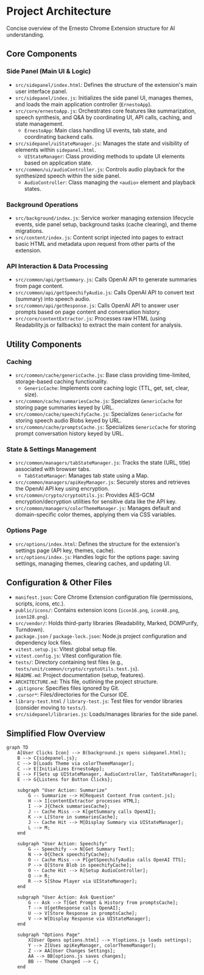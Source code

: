 # Project Architecture

Concise overview of the Ernesto Chrome Extension structure for AI understanding.

## Core Components

### Side Panel (Main UI & Logic)

- `src/sidepanel/index.html`: Defines the structure of the extension's main user interface panel.
- `src/sidepanel/index.js`: Initializes the side panel UI, manages themes, and loads the main application controller (`ErnestoApp`).
- `src/core/ernestoApp.js`: Orchestrates core features like summarization, speech synthesis, and Q&A by coordinating UI, API calls, caching, and state management.
  - `ErnestoApp`: Main class handling UI events, tab state, and coordinating backend calls.
- `src/sidepanel/uiStateManager.js`: Manages the state and visibility of elements within `sidepanel.html`.
  - `UIStateManager`: Class providing methods to update UI elements based on application state.
- `src/common/ui/audioController.js`: Controls audio playback for the synthesized speech within the side panel.
  - `AudioController`: Class managing the `<audio>` element and playback states.

### Background Operations

- `src/background/index.js`: Service worker managing extension lifecycle events, side panel setup, background tasks (cache clearing), and theme migrations.
- `src/content/index.js`: Content script injected into pages to extract basic HTML and metadata upon request from other parts of the extension.

### API Interaction & Data Processing

- `src/common/api/getSummary.js`: Calls OpenAI API to generate summaries from page content.
- `src/common/api/getSpeechifyAudio.js`: Calls OpenAI API to convert text (summary) into speech audio.
- `src/common/api/getResponse.js`: Calls OpenAI API to answer user prompts based on page content and conversation history.
- `src/core/contentExtractor.js`: Processes raw HTML (using Readability.js or fallbacks) to extract the main content for analysis.

## Utility Components

### Caching

- `src/common/cache/genericCache.js`: Base class providing time-limited, storage-based caching functionality.
  - `GenericCache`: Implements core caching logic (TTL, get, set, clear, size).
- `src/common/cache/summariesCache.js`: Specializes `GenericCache` for storing page summaries keyed by URL.
- `src/common/cache/speechifyCache.js`: Specializes `GenericCache` for storing speech audio Blobs keyed by URL.
- `src/common/cache/promptsCache.js`: Specializes `GenericCache` for storing prompt conversation history keyed by URL.

### State & Settings Management

- `src/common/managers/tabStateManager.js`: Tracks the state (URL, title) associated with browser tabs.
  - `TabStateManager`: Manages tab state using a Map.
- `src/common/managers/apiKeyManager.js`: Securely stores and retrieves the OpenAI API key using encryption.
- `src/common/crypto/cryptoUtils.js`: Provides AES-GCM encryption/decryption utilities for sensitive data like the API key.
- `src/common/managers/colorThemeManager.js`: Manages default and domain-specific color themes, applying them via CSS variables.

### Options Page

- `src/options/index.html`: Defines the structure for the extension's settings page (API key, themes, cache).
- `src/options/index.js`: Handles logic for the options page: saving settings, managing themes, clearing caches, and updating UI.

## Configuration & Other Files

- `manifest.json`: Core Chrome Extension configuration file (permissions, scripts, icons, etc.).
- `public/icons/`: Contains extension icons (`icon16.png`, `icon48.png`, `icon128.png`).
- `src/vendor/`: Holds third-party libraries (Readability, Marked, DOMPurify, Turndown).
- `package.json` / `package-lock.json`: Node.js project configuration and dependency lock files.
- `vitest.setup.js`: Vitest global setup file.
- `vitest.config.js`: Vitest configuration file.
- `tests/`: Directory containing test files (e.g., `tests/unit/common/crypto/cryptoUtils.test.js`).
- `README.md`: Project documentation (setup, features).
- `ARCHITECTURE.md`: This file, outlining the project structure.
- `.gitignore`: Specifies files ignored by Git.
- `.cursor*`: Files/directories for the Cursor IDE.
- `library-test.html` / `library-test.js`: Test files for vendor libraries (consider moving to `tests/`).
- `src/sidepanel/libraries.js`: Loads/manages libraries for the side panel.

## Simplified Flow Overview

```mermaid
graph TD
    A[User Clicks Icon] --> B(background.js opens sidepanel.html);
    B --> C{sidepanel.js};
    C --> D[Loads Theme via colorThemeManager];
    C --> E[Initializes ErnestoApp];
    E --> F[Sets up UIStateManager, AudioController, TabStateManager];
    E --> G{Listens for Button Clicks};

    subgraph "User Action: Summarize"
        G -- Summarize --> H[Request Content from content.js];
        H --> I[contentExtractor processes HTML];
        I --> J{Check summariesCache};
        J -- Cache Miss --> K[getSummary calls OpenAI];
        K --> L[Store in summariesCache];
        J -- Cache Hit --> M[Display Summary via UIStateManager];
        L --> M;
    end

    subgraph "User Action: Speechify"
        G -- Speechify --> N[Get Summary Text];
        N --> O{Check speechifyCache};
        O -- Cache Miss --> P[getSpeechifyAudio calls OpenAI TTS];
        P --> Q[Store Blob in speechifyCache];
        O -- Cache Hit --> R[Setup AudioController];
        Q --> R;
        R --> S[Show Player via UIStateManager];
    end

    subgraph "User Action: Ask Question"
        G -- Ask --> T[Get Prompt & History from promptsCache];
        T --> U[getResponse calls OpenAI];
        U --> V[Store Response in promptsCache];
        V --> W[Display Response via UIStateManager];
    end

    subgraph "Options Page"
        X[User Opens options.html] --> Y(options.js loads settings);
        Y --> Z[Uses apiKeyManager, colorThemeManager];
        Z --> AA[User Changes Settings];
        AA --> BB[options.js saves changes];
        BB -- Theme Changed --> C;
    end
```
